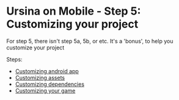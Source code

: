# Ursina on Mobile - Step 5: Customizing your project

For step 5, there isn't step 5a, 5b, or etc.
It's a 'bonus', to help you customize your project

Steps:
* [Customizing android app](customizing-android-app.md)
* [Customizing assets](customizing-assets.md)
* [Customizing dependencies](customizing-dependencies.md)
* [Customizing your game](customizing-your-game.md)